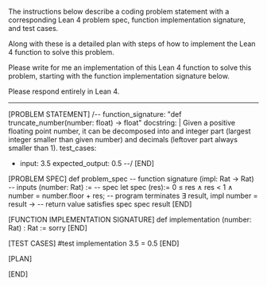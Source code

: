The instructions below describe a coding problem statement with a corresponding Lean 4 problem spec, function implementation signature, and test cases.

Along with these is a detailed plan with steps of how to implement the Lean 4 function to solve this problem.

Please write for me an implementation of this Lean 4 function to solve this problem, starting with the function implementation signature below.

Please respond entirely in Lean 4.

--------------------------------------------------

[PROBLEM STATEMENT]
/--
function_signature: "def truncate_number(number: float) -> float"
docstring: |
    Given a positive floating point number, it can be decomposed into
    and integer part (largest integer smaller than given number) and decimals
    (leftover part always smaller than 1).
test_cases:
  - input: 3.5
    expected_output: 0.5
--/
[END]

[PROBLEM SPEC]
def problem_spec
-- function signature
(impl: Rat → Rat)
-- inputs
(number: Rat) :=
-- spec
let spec (res):=
0 ≤ res ∧ res < 1 ∧
number = number.floor + res;
-- program terminates
∃ result, impl number = result →
-- return value satisfies spec
spec result
[END]

[FUNCTION IMPLEMENTATION SIGNATURE]
def implementation (number: Rat) : Rat :=
sorry
[END]

[TEST CASES]
#test implementation 3.5 = 0.5
[END]

[PLAN]

[END]